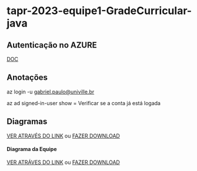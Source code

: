 


# tapr-2023-equipe1-GradeCurricular-java


## Autenticação no AZURE
[DOC](https://learn.microsoft.com/en-us/cli/azure/install-azure-cli-linux?pivots=apt)

## Anotações

az login -u gabriel.paulo@univille.br

az ad signed-in-user show = Verificar se a conta já está logada

## Diagramas

[VER ATRAVÉS DO LINK](https://github.com/Hammes01/tapr-2023-equipe1-GradeCurricular-java/blob/main/Diagrama_de_Classes(Grade_Curricular)Completo.drawio.pdf) ou [FAZER DOWNLOAD](https://github.com/Hammes01/tapr-2023-equipe1-GradeCurricular-java/files/13525074/Diagrama_de_Classes.Grade_Curricular.Completo.drawio.pdf)

#### Diagrama da Equipe

[VER ATRÁVES DO LINK](https://github.com/Hammes01/tapr-2023-equipe1-GradeCurricular-java/blob/main/diagrama_eletrico.pdf) ou [FAZER DOWNLOAD](https://github.com/Hammes01/tapr-2023-equipe1-GradeCurricular-java/files/13525817/diagrama_eletrico.pdf)
